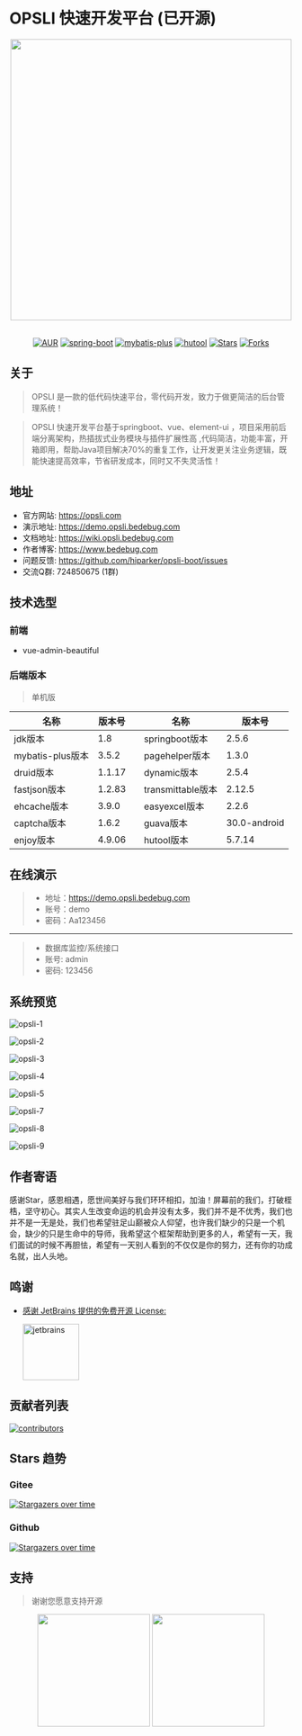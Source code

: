 # OPSLI 快速开发平台 (已开源)
<div align="center">
 <img width="500" src="https://gitee.com/hiparker/opsli-ui/raw/master/repository-images/logo.png"/>
 <br/> <br/>

[![AUR](https://img.shields.io/badge/license-Apache%20License%202.0-blue.svg)](https://github.com/hiparker/opsli-boot/blob/master/LICENSE) [![spring-boot](https://img.shields.io/badge/spring--boot-2.3.3.RELEASE-green.svg)](http://spring.io/projects/spring-boot) [![mybatis-plus](https://img.shields.io/badge/mybatis--plus-3.4.0-blue.svg)](http://mp.baomidou.com) [![hutool](https://img.shields.io/badge/hutool-5.6.3-blue.svg)](https://www.hutool.cn) [![Stars](https://img.shields.io/github/stars/hiparker/opsli-boot?style=flat-square&label=Stars&logo=github)](https://github.com/hiparker/opsli-boot) [![Forks](https://img.shields.io/github/forks/hiparker/opsli-boot?style=flat-square&label=Forks&logo=github)](https://github.com/hiparker/opsli-boot)
</div>

## 关于
> OPSLI 是一款的低代码快速平台，零代码开发，致力于做更简洁的后台管理系统！

> OPSLI 快速开发平台基于springboot、vue、element-ui ，项目采用前后端分离架构，热插拔式业务模块与插件扩展性高 ,代码简洁，功能丰富，开箱即用，帮助Java项目解决70%的重复工作，让开发更关注业务逻辑，既能快速提高效率，节省研发成本，同时又不失灵活性！ 

## 地址
- 官方网站: <a href="https://opsli.com" target="_blank">https://opsli.com</a>
- 演示地址: <a href="https://demo.opsli.bedebug.com" target="_blank">https://demo.opsli.bedebug.com</a>
- 文档地址: <a href="https://wiki.opsli.bedebug.com" target="_blank">https://wiki.opsli.bedebug.com</a>
- 作者博客: <a href="https://www.bedebug.com" target="_blank">https://www.bedebug.com</a>
- 问题反馈: <a href="https://github.com/hiparker/opsli-boot/issues" target="_blank">https://github.com/hiparker/opsli-boot/issues</a>
- 交流Q群: 724850675 (1群)

## 技术选型
### 前端
- vue-admin-beautiful

### 后端版本
> 单机版

| 名称             | 版本号 |      | 名称           | 版本号          |
| ---------------- |---| ---- | -------------- |--------------|
| jdk版本          | 1.8 |      | springboot版本 | 2.5.6        |
| mybatis-plus版本 | 3.5.2 |      | pagehelper版本 | 1.3.0        |
| druid版本        | 1.1.17 |      | dynamic版本    | 2.5.4        |
| fastjson版本  | 1.2.83  |      | transmittable版本        | 2.12.5       |
| ehcache版本      | 3.9.0 |      | easyexcel版本  | 2.2.6        |
| captcha版本      | 1.6.2 |      | guava版本      | 30.0-android |
| enjoy版本        | 4.9.06 |      | hutool版本     | 5.7.14       |

## 在线演示
> - 地址：<a href="https://demo.opsli.bedebug.com" target="_blank">https://demo.opsli.bedebug.com</a>
> - 账号：demo
> - 密码：Aa123456

--------------------------------------------
> -  数据库监控/系统接口
> - 账号: admin
> - 密码: 123456

## 系统预览
![opsli-1](https://gitee.com/hiparker/opsli-ui/raw/master/repository-images/opsli-1.jpg)

![opsli-2](https://gitee.com/hiparker/opsli-ui/raw/master/repository-images/opsli-2.jpg)

![opsli-3](https://gitee.com/hiparker/opsli-ui/raw/master/repository-images/opsli-3.jpg)

![opsli-4](https://gitee.com/hiparker/opsli-ui/raw/master/repository-images/opsli-4.jpg)

![opsli-5](https://gitee.com/hiparker/opsli-ui/raw/master/repository-images/opsli-5.jpg)

![opsli-7](https://gitee.com/hiparker/opsli-ui/raw/master/repository-images/opsli-7.jpg)

![opsli-8](https://gitee.com/hiparker/opsli-ui/raw/master/repository-images/opsli-8.jpg)

![opsli-9](https://gitee.com/hiparker/opsli-ui/raw/master/repository-images/opsli-9.jpg)

## 作者寄语
感谢Star，感恩相遇，愿世间美好与我们环环相扣，加油！屏幕前的我们，打破桎梏，坚守初心。其实人生改变命运的机会并没有太多，我们并不是不优秀，我们也并不是一无是处，我们也希望驻足山巅被众人仰望，也许我们缺少的只是一个机会，缺少的只是生命中的导师，我希望这个框架帮助到更多的人，希望有一天，我们面试的时候不再胆怯，希望有一天别人看到的不仅仅是你的努力，还有你的功成名就，出人头地。

## 鸣谢

- <a href="https://www.jetbrains.com/?from=opsli-boot" rel="nofollow">感谢 JetBrains 提供的免费开源 License:</a>

    <a href="https://www.jetbrains.com/?from=opsli-boot" rel="nofollow"><img src="https://camo.githubusercontent.com/a4b533abbf1bd277a3943956fa8bed240b02184ccc6b5e9f751ae2f5afd7cfa6/687474703a2f2f7374617469632e786b636f64696e672e636f6d2f737072696e672d626f6f742d64656d6f2f3036343331322e6a7067" width="100px" alt="jetbrains"  style="max-width:100%;"></a>

## 贡献者列表

[![contributors](https://whnb.wang/contributors/hiparker/opsli-boot)](https://github.com/hiparker/opsli-boot)

## Stars 趋势

### Gitee
[![Stargazers over time](https://whnb.wang/stars/hiparker/opsli-boot)](https://github.com/hiparker/opsli-boot)

### Github
[![Stargazers over time](https://starchart.cc/hiparker/opsli-boot.svg)](https://github.com/hiparker/opsli-boot)


## 支持

> 谢谢您愿意支持开源

<div align="center">
<img width="200" src="https://gitee.com/hiparker/opsli-ui/raw/master/repository-images/vx.png"/>
<img width="200" src="https://gitee.com/hiparker/opsli-ui/raw/master/repository-images/zfb.png"/>
</div>
